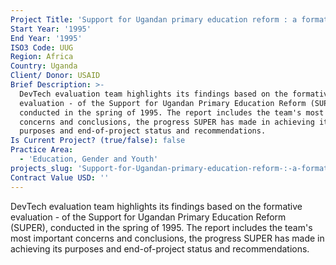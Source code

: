 ```yaml
---
Project Title: 'Support for Ugandan primary education reform : a formative evaluation'
Start Year: '1995'
End Year: '1995'
ISO3 Code: UUG
Region: Africa
Country: Uganda
Client/ Donor: USAID
Brief Description: >-
  DevTech evaluation team highlights its findings based on the formative
  evaluation - of the Support for Ugandan Primary Education Reform (SUPER),
  conducted in the spring of 1995. The report includes the team's most important
  concerns and conclusions, the progress SUPER has made in achieving its
  purposes and end-of-project status and recommendations.
Is Current Project? (true/false): false
Practice Area:
  - 'Education, Gender and Youth'
projects_slug: 'Support-for-Ugandan-primary-education-reform-:-a-formative-evaluation'
Contract Value USD: ''
---
```

DevTech evaluation team highlights its findings based on the formative evaluation - of the Support for Ugandan Primary Education Reform (SUPER), conducted in the spring of 1995. The report includes the team's most important concerns and conclusions, the progress SUPER has made in achieving its purposes and end-of-project status and recommendations.
